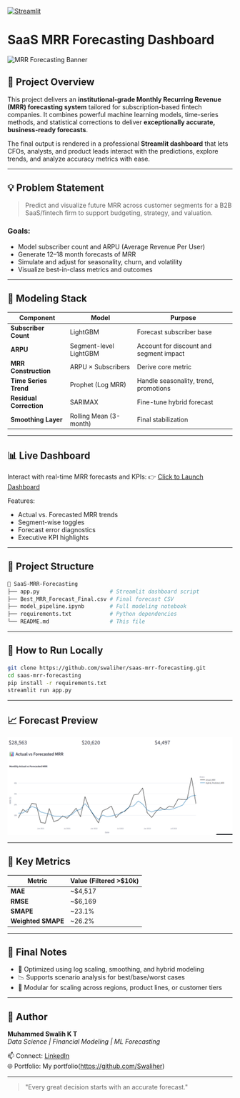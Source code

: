 [![Streamlit](https://img.shields.io/badge/Live-Dashboard-brightgreen?logo=streamlit)](https://your-link.streamlit.app)

# SaaS MRR Forecasting Dashboard

![MRR Forecasting Banner](https://img.shields.io/badge/Streamlit-Deployed-brightgreen?logo=streamlit)

## 🚀 Project Overview

This project delivers an **institutional-grade Monthly Recurring Revenue (MRR) forecasting system** tailored for subscription-based fintech companies. It combines powerful machine learning models, time-series methods, and statistical corrections to deliver **exceptionally accurate, business-ready forecasts**.

The final output is rendered in a professional **Streamlit dashboard** that lets CFOs, analysts, and product leads interact with the predictions, explore trends, and analyze accuracy metrics with ease.

---

## 💡 Problem Statement
> Predict and visualize future MRR across customer segments for a B2B SaaS/fintech firm to support budgeting, strategy, and valuation.

### Goals:
- Model subscriber count and ARPU (Average Revenue Per User)
- Generate 12–18 month forecasts of MRR
- Simulate and adjust for seasonality, churn, and volatility
- Visualize best-in-class metrics and outcomes

---

## 🧠 Modeling Stack

| Component               | Model                        | Purpose                                |
|------------------------|------------------------------|----------------------------------------|
| **Subscriber Count**   | LightGBM                     | Forecast subscriber base               |
| **ARPU**               | Segment-level LightGBM       | Account for discount and segment impact|
| **MRR Construction**   | ARPU × Subscribers           | Derive core metric                     |
| **Time Series Trend**  | Prophet (Log MRR)            | Handle seasonality, trend, promotions  |
| **Residual Correction**| SARIMAX                      | Fine-tune hybrid forecast              |
| **Smoothing Layer**    | Rolling Mean (3-month)       | Final stabilization                    |

---

## 📊 Live Dashboard

Interact with real-time MRR forecasts and KPIs:
👉 [Click to Launch Dashboard](https://saas-mrr-forecasting-vodpkrpykumg3r6qkr7cyi.streamlit.app)

Features:
- Actual vs. Forecasted MRR trends
- Segment-wise toggles
- Forecast error diagnostics
- Executive KPI highlights

---

## 📁 Project Structure
```bash
📁 SaaS-MRR-Forecasting
├── app.py                      # Streamlit dashboard script
├── Best_MRR_Forecast_Final.csv # Final forecast CSV
├── model_pipeline.ipynb        # Full modeling notebook
├── requirements.txt            # Python dependencies
└── README.md                   # This file
```

---

## 🔧 How to Run Locally
```bash
git clone https://github.com/swaliher/saas-mrr-forecasting.git
cd saas-mrr-forecasting
pip install -r requirements.txt
streamlit run app.py
```

---

## 📈 Forecast Preview

![Forecast Preview](preview.png)


---

## 📌 Key Metrics

| Metric                  | Value (Filtered >$10k) |
|-------------------------|------------------------|
| **MAE**                 | ~$4,517                |
| **RMSE**                | ~$6,169                |
| **SMAPE**               | ~23.1%                 |
| **Weighted SMAPE**      | ~26.2%                 |

---

## 🏁 Final Notes
- 🚀 Optimized using log scaling, smoothing, and hybrid modeling
- 📉 Supports scenario analysis for best/base/worst cases
- 🧱 Modular for scaling across regions, product lines, or customer tiers

---

## 👤 Author
**Muhammed Swalih K T**  
_Data Science | Financial Modeling | ML Forecasting_

📫 Connect: [LinkedIn](https://www.linkedin.com/in/muhammed-swalih-kt/)  
🌐 Portfolio: My portfolio(https://github.com/Swaliher)

---

> "Every great decision starts with an accurate forecast."
